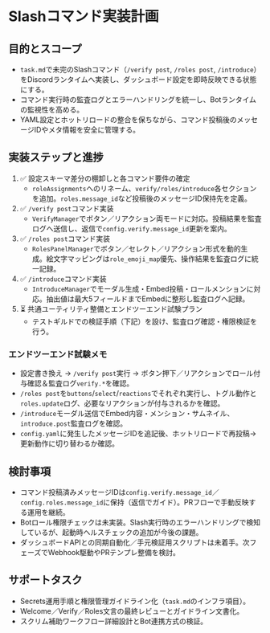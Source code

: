 # Slashコマンド実装計画

## 目的とスコープ
- `task.md`で未完のSlashコマンド（`/verify post`, `/roles post`, `/introduce`）をDiscordランタイムへ実装し、ダッシュボード設定を即時反映できる状態にする。
- コマンド実行時の監査ログとエラーハンドリングを統一し、Botランタイムの監視性を高める。
- YAML設定とホットリロードの整合を保ちながら、コマンド投稿後のメッセージIDやメタ情報を安全に管理する。

## 実装ステップと進捗
1. ✅ 設定スキーマ差分の棚卸しと各コマンド要件の確定
   - `roleAssignments`へのリネーム、`verify/roles/introduce`各セクションを追加。`roles.message_id`など投稿後のメッセージID保持先を定義。
2. ✅ `/verify post`コマンド実装
   - `VerifyManager`でボタン／リアクション両モードに対応。投稿結果を監査ログへ送信し、返信で`config.verify.message_id`更新を案内。
3. ✅ `/roles post`コマンド実装
   - `RolesPanelManager`でボタン／セレクト／リアクション形式を動的生成。絵文字マッピングは`role_emoji_map`優先、操作結果を監査ログに統一記録。
4. ✅ `/introduce`コマンド実装
   - `IntroduceManager`でモーダル生成・Embed投稿・ロールメンションに対応。抽出値は最大5フィールドまでEmbedに整形し監査ログへ記録。
5. ⏳ 共通ユーティリティ整備とエンドツーエンド試験プラン
   - テストギルドでの検証手順（下記）を設け、監査ログ確認・権限検証を行う。

### エンドツーエンド試験メモ
- 設定書き換え → `/verify post`実行 → ボタン押下／リアクションでロール付与確認＆監査ログ`verify.*`を確認。
- `/roles post`を`buttons`/`select`/`reactions`でそれぞれ実行し、トグル動作と`roles.update`ログ、必要なリアクションが付与されるかを確認。
- `/introduce`モーダル送信でEmbed内容・メンション・サムネイル、`introduce.post`監査ログを確認。
- `config.yaml`に発生したメッセージIDを追記後、ホットリロードで再投稿→更新動作に切り替わるか確認。

## 検討事項
- コマンド投稿済みメッセージIDは`config.verify.message_id`／`config.roles.message_id`に保持（返信でガイド）。PRフローで手動反映する運用を継続。
- Botロール権限チェックは未実装。Slash実行時のエラーハンドリングで検知しているが、起動時ヘルスチェックの追加が今後の課題。
- ダッシュボードAPIとの同期自動化／手元検証用スクリプトは未着手。次フェーズでWebhook駆動やPRテンプレ整備を検討。

## サポートタスク
- Secrets運用手順と権限管理ガイドライン化（`task.md`のインフラ項目）。
- Welcome／Verify／Roles文言の最終レビューとガイドライン文書化。
- スクリム補助ワークフロー詳細設計とBot連携方式の検証。
